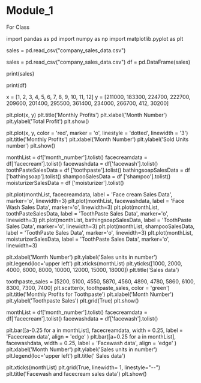 # Module_1
For Class

import pandas as pd
import numpy as np 
import matplotlib.pyplot as plt

sales = pd.read_csv("company_sales_data.csv")

sales = pd.read_csv("company_sales_data.csv")
df = pd.DataFrame(sales)

print(sales)

print(df)

x = [1, 2, 3, 4, 5, 6, 7, 8, 9, 10, 11, 12]
y = [211000, 183300, 224700, 222700, 209600, 201400, 295500, 361400, 234000, 266700, 412, 30200] 

plt.plot(x, y)
plt.title('Monthly Profits')
plt.xlabel('Month Number')
plt.ylabel('Total Profit')
plt.show()

plt.plot(x, y, color = 'red', marker = 'o', linestyle = 'dotted', linewidth = '3')
plt.title('Monthly Profits')
plt.xlabel('Month Number')
plt.ylabel('Sold Units number')
plt.show()

monthList = df['month_number'].tolist()
facecreamdata = df['facecream'].tolist()
facewashdata = df['facewash'].tolist()
toothPasteSalesData = df ['toothpaste'].tolist()
bathingsoapSalesData   = df ['bathingsoap'].tolist()
shampooSalesData   = df ['shampoo'].tolist()
moisturizerSalesData = df ['moisturizer'].tolist()

plt.plot(monthList, facecreamdata,   label = 'Face cream Sales Data', marker='o', linewidth=3)
plt.plot(monthList, facewashdata,   label = 'Face Wash Sales Data',  marker='o', linewidth=3)
plt.plot(monthList, toothPasteSalesData, label = 'ToothPaste Sales Data', marker='o', linewidth=3)
plt.plot(monthList, bathingsoapSalesData, label = 'ToothPaste Sales Data', marker='o', linewidth=3)
plt.plot(monthList, shampooSalesData, label = 'ToothPaste Sales Data', marker='o', linewidth=3)
plt.plot(monthList, moisturizerSalesData, label = 'ToothPaste Sales Data', marker='o', linewidth=3)

plt.xlabel('Month Number')
plt.ylabel('Sales units in number')
plt.legend(loc='upper left')
plt.xticks(monthList)
plt.yticks([1000, 2000, 4000, 6000, 8000, 10000, 12000, 15000, 18000])
plt.title('Sales data')

toothpaste_sales = [5200, 5100, 4550, 5870, 4560, 4890, 4780, 5860, 6100, 8300, 7300, 7400]
plt.scatter(x, toothpaste_sales, color = 'green')
plt.title('Monthly Profits for Toothpaste')
plt.xlabel('Month Number')
plt.ylabel('Toothpaste Sales')
plt.grid(True)
plt.show()

monthList = df['month_number'].tolist()
facecreamdata = df['facecream'].tolist()
facewashdata = df['facewash'].tolist()

plt.bar([a-0.25 for a in monthList], facecreamdata, width = 0.25, label = 'Facecream data', align = 'edge' )
plt.bar([a+0.25 for a in monthList], facewashdata, width = 0.25, label = 'Facewash data', align = 'edge' )
plt.xlabel('Month Number')
plt.ylabel('Sales units in number')
plt.legend(loc='upper left')
plt.title(' Sales data')

plt.xticks(monthList)
plt.grid(True, linewidth= 1, linestyle="--")
plt.title('Facewash and facecream sales data')
plt.show()

